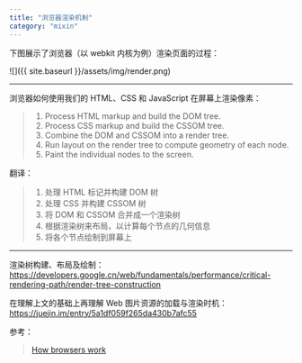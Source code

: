 ```yaml
---
title: "浏览器渲染机制"
category: "mixin"
---
```


下图展示了浏览器（以 webkit 内核为例）渲染页面的过程：

![]({{ site.baseurl }}/assets/img/render.png)

***

浏览器如何使用我们的 HTML、CSS 和 JavaScript 在屏幕上渲染像素：

> 1. Process HTML markup and build the DOM tree.
> 1. Process CSS markup and build the CSSOM tree.
> 1. Combine the DOM and CSSOM into a render tree.
> 1. Run layout on the render tree to compute geometry of each node.
> 1. Paint the individual nodes to the screen.

翻译：

> 1. 处理 HTML 标记并构建 DOM 树
> 1. 处理 CSS 并构建 CSSOM 树
> 1. 将 DOM 和 CSSOM 合并成一个渲染树
> 1. 根据渲染树来布局，以计算每个节点的几何信息
> 1. 将各个节点绘制到屏幕上

***

渲染树构建、布局及绘制：https://developers.google.cn/web/fundamentals/performance/critical-rendering-path/render-tree-construction

在理解上文的基础上再理解 Web 图片资源的加载与渲染时机：https://juejin.im/entry/5a1df059f265da430b7afc55

参考：
> [How browsers work](http://taligarsiel.com/Projects/howbrowserswork1.htm)
